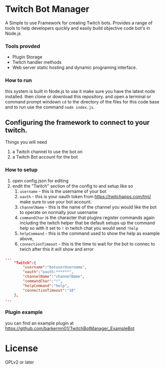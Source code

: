 # Twitch Bot Manager
A Simple to use Framework for creating Twitch bots.
Provides a range of tools to help developers quickly and easily build objective code bot's in Node.js

### Tools provded 
* Plugin Storage
* Twitch handler methods
* Web server static hosting and dynamic programing interface.

### How to run
this system is built in Node.js to use it make sure you have the latest node installed. then clone or download this repository. and open a terminal or command prompt windown `cd` to the directory of the files for this code base and to run use the command `node index.js`.

## Configuring the framework to connect to your twitch.
Things you will need 
1) a Twitch channel to use the bot on
2) a Twitch Bot account for the bot

### How to setup
1) open config.json for editing
2) endit the "Twitch" section of the config to and setup like so
    1) `username` - this is the username of your bot
    2) `oauth` - this is your oauth token from https://twitchapps.com/tmi/ make sure to use your bot account.
    3) `channelName` - this is the name of the channel you would like the bot to operate on normally your username
    4) `commandChar` is the character that plugins register commands again including the twitch helper that be default setups up the command help so with it set to `!` in twitch chat you would send `!help`
    5) `helpCommand` - this is the command used to show the help as example above,
    6) `connectionTimeout` - this is the time to wait for the bot to connec to twich after this it will show and error
 
```json
...
    "Twitch":{
        "username":"botuserUsername",
        "oauth":"oauth:******",
        "channelName":"channelName",
        "commandChar":"!",
        "helpCommand":"help",
        "connectionTimeout":"10"
    },
...
```

### Plugin example
you can find an example plugin at https://github.com/barkermn01/TwitchBotManager_ExampleBot

# License
GPLv2 or later
